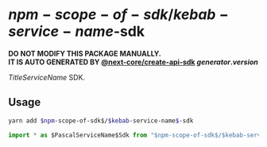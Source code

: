 # $npm-scope-of-sdk$/$kebab-service-name$-sdk

**DO NOT MODIFY THIS PACKAGE MANUALLY.**  
**IT IS AUTO GENERATED BY [@next-core/create-api-sdk] $generator.version$**

$Title Service Name$ SDK.

## Usage

```bash
yarn add $npm-scope-of-sdk$/$kebab-service-name$-sdk
```

```ts
import * as $PascalServiceName$Sdk from "$npm-scope-of-sdk$/$kebab-service-name$-sdk";
```

[@next-core/create-api-sdk]: https://github.com/easyops-cn/next-core/tree/master/packages/create-api-sdk
